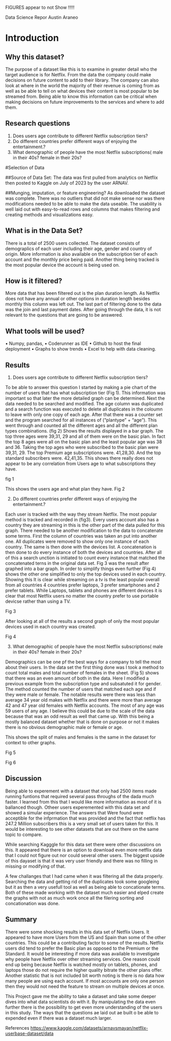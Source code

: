 FIGURES appear to not Show !!!!!

Data Science Repor
Austin Araneo 

# Introduction

## Why this dataset? 
The purpose of a dataset like this is to examine in greater detail who the target audience is for Netflix. From the data the company could make decisions on future content to add to their library. The company can also look at where in the world the majority of their revenue is coming from as well as be able to tell on what devices their content is most popular to be streamed from. Being able to know this information can be critical when making decisions on future improvements to the services and where to add them. 

## Research questions
1.	Does users age contribute to different Netflix subscription tiers?
2.	Do different countries prefer different ways of enjoying the entertainment.?
3.	What demographic of people have the most Netflix subscriptions( male in their 40s? female in their 20s?


#Selection of Data 

##Source of Data Set: 
The data was first pulled from analytics on Netflix then posted to Kaggle on July of 2023 by the user ARNAV. 

##Munging, imputation, or feature engineering?
As downloaded the dataset was complete. There was no outliers that did not make sense nor was there modifications needed to be able to make the data useable. The usability is well laid out with easy-to-read rows and columns that makes filtering and creating methods and visualizations easy.

## What is in the Data Set? 
There is a total of 2500 users collected. The dataset consists of demograplics of each user including their age, gender and country of origin. More information is also available on the subscription tier of each account and the monthly price being paid. Another thing being tracked is the most popular device the account is being used on. 

## How is it filtered?
More data that has been filtered out is the plan duration length. As Netflix does not have any annual or other options in duration length besides monthly this column was left out. The last part of filtering done to the data was the join and last payment dates. After going through the data, it is not relevant to the questions that are going to be answered. 

## What tools will be used? 
•	Numpy, pandas,
•	Coderunner as IDE
•	Github to host the final deployment
•	Graphs to show trends 
•	Excel to help with data cleaning.

## Results 
1.	Does users age contribute to different Netflix subscription tiers?

To be able to answer this question I started by making a pie chart of the number of users that has what subscription tier (Fig 1). This information was important so that later the more detailed graph can be determined. Next the data needed to be searched and modified. The age column was duplicated and a search function was executed to delete all duplicates in the coloumn to leave with only one copy of each age.  After that there was a counter set and the program searched for all instances of (“plantype” + “age”). This went through and counted all the different ages and all the different plan types combinations. (fig 2) Shows the results displayed in a bar graph. The top three ages were 39,31, 29 and all of them were on the basic plan. In fact the top 8 ages were all on the basic plan and the least popular age was 38 and 36. Taking the top ages who were subscribed to the basic plan were 39,31, 29. The top Premium age subscriptions were. 41,28,30. And the top standard subscribers were. 42,41,35.  This shows there really does not appear to be any correlation from Users age to what subscriptions they have. 


  fig 1

This shows the users age and what plan they have.
  Fig 2



2.	Do different countries prefer different ways of enjoying the entertainment.?

Each user is tracked with the way they stream Netflix. The most popular method is tracked and recorded in (fig3).  Every users account also has a country they are streaming in this is the other part of the data pulled for this graph. There needed to be another modification to the data to concatenate some terms. First the column of countries was taken an put into another one. All duplicates were removed to show only one instance of each country. The same is then done with the devices list. A concatenation is then done to do every instance of both the devices and countries. After all of this a search unction is initiated to count every instance that matched the concatenated terns in the original data set. Fig 3 was the result after graphed into a bar graph. In order to simplify things even further (Fig 4) shows the other one simplified to only the top devices used in each country. Showing this It is clear while streaming on a tv is the least popular overall from all countries 4 countries prefer laptops, 3 prefer smartphones and 2 prefer tablets. While Laptops, tablets and phones are different devices it is clear that most Netflix users no matter the country prefer to use portable devicse rather than using a TV. 


 
Fig 3

After looking at all of the results a second graph of only the most popular devices used in each country was created. 
 
Fig 4 


3.	What demographic of people have the most Netflix subscriptions( male in their 40s? female in their 20s?

Demographics can be one pf the best ways for a company to tell the most about their users. In the data set the first thing done was I took a method to count total males and total number of females in the sheet. (Fig 5) shows that there was an even amount of both in the data. Here I modified a previous example from the subscription type and subsatuted it for gender. The method counted the number of users that matched each age and if they were male or female. The notable results were there was less than average 34 year old makes with Netflix and there were more than average 42 and 47 year old females with Netflix accounts. The most of any age was 59 users of any age. I believe this could be due to the scale of the data because that was an odd result as well that came up. With this being a mostly balanced dataset whether that is done on purpose or not it makes there is no obvious demographic male or female or age. 

This shows the split of males and females is the same in the dataset for context to other graphs.
 
Fig 5

 
Fig 6

## Discussion

Being able to experement with a dataset that only had 2500 items made running funtions that required several pass throughs of the dada much faster. I learned from this that I would like more information as most of it is ballanced though. Otheer users experemented with this data set and showed a simular experience. The answers that Were found were acceptible for the infprmation that was provided and the fact that netflix has 247.2 Million subscribers this is a very small set of users taken for this. It would be interesting to see other datasets that are out there on the same topic to compare.

While searching Kagggle for this data set there were other discussions on this. It appeared that there is an option to download even more netflix data that I could not figure out nor could several other users. The biggest upside of this dayaset is that it was very user friendly and there was no filling in missing or modifying of that. 

A few challanges that I had came when it was filtering all the data properly. Searching the data and getting rid of the duplicates took some googleing but it as then a very usefull tool as well as being able to concationate terms. Both of these made working with the dataset much easier and elped create the graphs with not as much work once all the filering sorting and concationation was done.

## Summary
There were some shocking results in this data set of Netflix Users. It appeared to have more Users from the US and Spain than some of the other countries. This could be a contributing factor to some of the results. Netflix users did tend to prefer the Basic plan as opposed to the Premium or the Standard. It would be interesting if more data was available to investigate why people have Netflix over other streaming services.  One reason could end up being because Netflix is watched mostly on tablets, phones, and laptops those do not require the higher quality bitrate the other plans offer. Another statistic that is not included bit worth noting is there is no data how many people are using each account. If most accounts are only one person then they would not need the feature to stream on multiple devices at once. 

This Project gave me the ability to take a dataset and take some deeper dives into what data scientists do with it. By manipulating the data even further there is the possibility to get even more understanding of the users in this study. The ways that the questions ae laid out ae built o be able to expended even if there was a dataset much larger.  


References 
https://www.kaggle.com/datasets/arnavsmayan/netflix-userbase-dataset/data  


